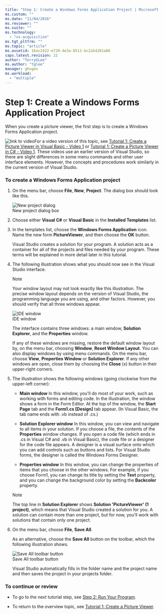 ```yaml
---
title: "Step 1: Create a Windows Forms Application Project | Microsoft Docs"
ms.custom: ""
ms.date: "11/04/2016"
ms.reviewer: ""
ms.suite: ""
ms.technology: 
  - "vs-acquisition"
ms.tgt_pltfrm: ""
ms.topic: "article"
ms.assetid: 16ac2422-e720-4e3a-b511-bc2a54201a86
caps.latest.revision: 22
author: "TerryGLee"
ms.author: "tglee"
manager: ghogen
ms.workload: 
  - "multiple"
---
```

# Step 1: Create a Windows Forms Application Project
When you create a picture viewer, the first step is to create a Windows Forms Application project.  
  
 ![link to video](../data-tools/media/playvideo.gif "PlayVideo")For a video version of this topic, see [Tutorial 1: Create a Picture Viewer in Visual Basic - Video 1](http://go.microsoft.com/fwlink/?LinkId=205209) or [Tutorial 1: Create a Picture Viewer in C# - Video 1](http://go.microsoft.com/fwlink/?LinkId=205199). These videos use an earlier version of Visual Studio, so there are slight differences in some menu commands and other user interface elements. However, the concepts and procedures work similarly in the current version of Visual Studio.  
  
### To create a Windows Forms Application project  
  
1.  On the menu bar, choose **File**, **New**, **Project**. The dialog box should look like this.  
  
     ![New project dialog](../ide/media/newprojectdialogcallouts.png "NewProjectDialogCallouts")  
New project dialog box  
  
2.  Choose either **Visual C#** or **Visual Basic** in the **Installed Templates** list.  
  
3.  In the templates list, choose the **Windows Forms Application** icon. Name the new form **PictureViewer**, and then choose the **OK** button.  
  
     Visual Studio creates a solution for your program. A solution acts as a container for all of the projects and files needed by your program. These terms will be explained in more detail later in this tutorial.  
  
4.  The following illustration shows what you should now see in the Visual Studio interface.  
  
    > [!NOTE]
    >  Your window layout may not look exactly like this illustration. The precise window layout depends on the version of Visual Studio, the programming language you are using, and other factors. However, you should verify that all three windows appear.  
  
     ![IDE window](../ide/media/express_ideoverview_visio.png "Express_IDEOverview_Visio")  
IDE window  
  
     The interface contains three windows: a main window, **Solution Explorer**, and the **Properties** window.  
  
     If any of these windows are missing, restore the default window layout by, on the menu bar, choosing **Window**, **Reset Window Layout**. You can also display windows by using menu commands. On the menu bar, choose **View**, **Properties Window** or **Solution Explorer**. If any other windows are open, close them by choosing the **Close** (x) button in their upper-right corners.  
  
5.  The illustration shows the following windows (going clockwise from the upper-left corner):  
  
    -   **Main window** In this window, you'll do most of your work, such as working with forms and editing code. In the illustration, the window shows a form in the Form Editor. At the top of the window, the **Start Page** tab and the **Form1.cs [Design]** tab appear. (In Visual Basic, the tab name ends with .vb instead of .cs.)  
  
    -   **Solution Explorer  window** In this window, you can view and navigate to all items in your solution. If you choose a file, the contents of the **Properties** window changes. If you open a code file (which ends in .cs in Visual C# and .vb in Visual Basic), the code file or a designer for the code file appears. A designer is a visual surface onto which you can add controls such as buttons and lists. For Visual Studio forms, the designer is called the Windows Forms Designer.  
  
    -   **Properties  window** In this window, you can change the properties of items that you choose in the other windows. For example, if you choose Form1, you can change its title by setting the **Text** property, and you can change the background color by setting the **Backcolor** property.  
  
    > [!NOTE]
    >  The top line in **Solution Explorer** shows **Solution 'PictureViewer' (1 project)**, which means that Visual Studio created a solution for you. A solution can contain more than one project, but for now, you'll work with solutions that contain only one project.  
  
6.  On the menu bar, choose **File**, **Save All**.  
  
     As an alternative, choose the **Save All** button on the toolbar, which the following illustration shows.  
  
     ![Save All toolbar button](../ide/media/express_iconsaveall.png "Express_IconSaveAll")  
Save All toolbar button  
  
     Visual Studio automatically fills in the folder name and the project name and then saves the project in your projects folder.  
  
### To continue or review  
  
-   To go to the next tutorial step, see [Step 2: Run Your Program](../ide/step-2-run-your-program.md).  
  
-   To return to the overview topic, see [Tutorial 1: Create a Picture Viewer](../ide/tutorial-1-create-a-picture-viewer.md).